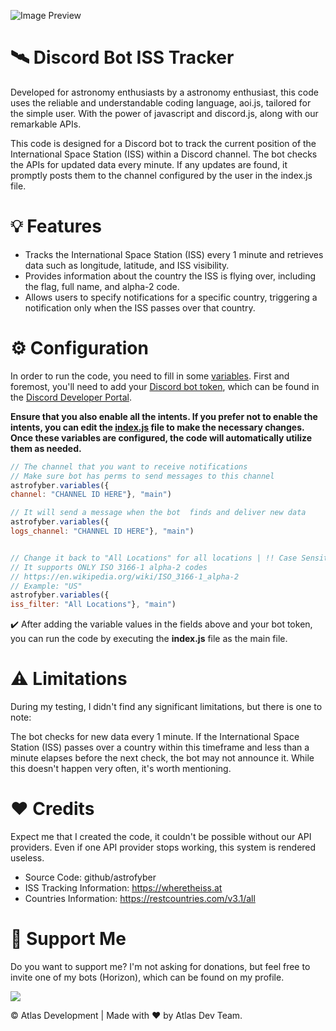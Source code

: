 ![Image Preview]([[https://cdn.discordapp.com/attachments/1154857744143224922/1220643830714597436/example.png?ex=660fb027&is=65fd3b27&hm=f217d59c7c967ed0c48aff94cfa65aa372ddc6eeaf9743e24a8ba8ec947d54e6&](https://media.discordapp.net/attachments/1154857744143224922/1220643830714597436/example.png?ex=662b5fa7&is=6618eaa7&hm=dc572b37dc936fca95ec766777c2a4b1ef569cbbb1a83ae4f185bd2990c934ba&=&format=webp&quality=lossless&width=550&height=293)](https://cdn.discordapp.com/attachments/1193639150654603404/1230215953653043200/example.png?ex=663282e3&is=66200de3&hm=bad67b0fcbf6eabb8b1f31e610bc3f80f16b6abef98b9462d5024ec194fd5833&))
# 🛰️ Discord Bot ISS Tracker 

Developed for astronomy enthusiasts by a astronomy enthusiast, this code uses the reliable and understandable coding language, aoi.js, tailored for the simple user. With the power of javascript and discord.js, along with our remarkable APIs. 

This code is designed for a Discord bot to track the current position of the International Space Station (ISS) within a Discord channel. The bot checks the APIs for updated data every minute. If any updates are found, it promptly posts them to the channel configured by the user in the index.js file.

# 💡 Features

- Tracks the International Space Station (ISS) every 1 minute and retrieves data such as longitude, latitude, and ISS visibility.
- Provides information about the country the ISS is flying over, including the flag, full name, and alpha-2 code.
- Allows users to specify notifications for a specific country, triggering a notification only when the ISS passes over that country.

# ⚙️ Configuration
In order to run the code, you need to fill in some [variables](https://github.com/astrofyber/discordbot-iss-tracker/blob/7fd71a717e0bb9ed72ad9298c414cbf5189907ff/ISS%20Tracker%20Discord%20Bot/index.js#L29C1-L44C38). First and foremost, you'll need to add your [Discord bot token](https://github.com/astrofyber/discordbot-iss-tracker/blob/7fd71a717e0bb9ed72ad9298c414cbf5189907ff/ISS%20Tracker%20Discord%20Bot/index.js#L8C1-L8C37), which can be found in the [Discord Developer Portal](https://discord.com/developers/applications). 

**Ensure that you also enable all the intents. If you prefer not to enable the intents, you can edit the [index.js](https://github.com/astrofyber/discordbot-iss-tracker/blob/7fd71a717e0bb9ed72ad9298c414cbf5189907ff/ISS%20Tracker%20Discord%20Bot/index.js#L10C1-L10C2) file to make the necessary changes. Once these variables are configured, the code will automatically utilize them as needed.**

```js
// The channel that you want to receive notifications
// Make sure bot has perms to send messages to this channel
astrofyber.variables({
channel: "CHANNEL ID HERE"}, "main")

// It will send a message when the bot  finds and deliver new data
astrofyber.variables({
logs_channel: "CHANNEL ID HERE"}, "main")


// Change it back to "All Locations" for all locations | !! Case Sensitive !!
// It supports ONLY ISO 3166-1 alpha-2 codes
// https://en.wikipedia.org/wiki/ISO_3166-1_alpha-2
// Example: "US"
astrofyber.variables({
iss_filter: "All Locations"}, "main")
```
✔️ After adding the variable values in the fields above and your bot token, you can run the code by executing the **index.js** file as the main file.

# ⚠️ Limitations
During my testing, I didn't find any significant limitations, but there is one to note:

The bot checks for new data every 1 minute. If the International Space Station (ISS) passes over a country within this timeframe and less than a minute elapses before the next check, the bot may not announce it. While this doesn't happen very often, it's worth mentioning.

# ❤️ Credits
Expect me that I created the code, it couldn't be possible without our API providers. Even if one API provider stops working, this system is rendered useless.

- Source Code: github/astrofyber
- ISS Tracking Information: https://wheretheiss.at
- Countries Information: https://restcountries.com/v3.1/all

# 🙌 Support Me
Do you want to support me? I'm not asking for donations, but feel free to invite one of my bots (Horizon), which can be found on my profile.

<a href="https://top.gg/bot/1183177251316047983">
  <img src="https://top.gg/api/widget/1183177251316047983.svg">
</a>

© Atlas Development | Made with ❤️ by Atlas Dev Team.
